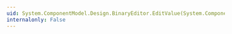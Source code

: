 ```yaml
---
uid: System.ComponentModel.Design.BinaryEditor.EditValue(System.ComponentModel.ITypeDescriptorContext,System.IServiceProvider,System.Object)
internalonly: False
---
```

